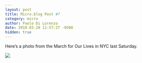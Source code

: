 ```yaml
---
layout: post
title: Micro.blog Post #7
category: micro
author: Paolo Di Lorenzo
date: 2018-03-28 11:57:27 -0500
hidden: true
---
```


Here’s a photo from the March for Our Lives in NYC last Saturday.

<img src="{{site.url}}/images/microblog/img_microblog_7.jpg">